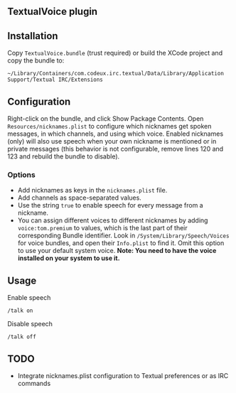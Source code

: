 TextualVoice plugin
-------------------

## Installation

Copy `TextualVoice.bundle` (trust required) or build the XCode project and copy the bundle to:
```
~/Library/Containers/com.codeux.irc.textual/Data/Library/Application Support/Textual IRC/Extensions
```

## Configuration

Right-click on the bundle, and click Show Package Contents. Open `Resources/nicknames.plist` to configure which nicknames get spoken messages, in which channels, and using which voice. Enabled nicknames (only) will also use speech when your own nickname is mentioned or in private messages (this behavior is not configurable, remove lines 120 and 123 and rebuild the bundle to disable).

### Options
* Add nicknames as keys in the `nicknames.plist` file.
* Add channels as space-separated values.
* Use the string `true` to enable speech for every message from a nickname.
* You can assign different voices to different nicknames by adding `voice:tom.premium` to values, which is the last part of their corresponding Bundle identifier. Look in `/System/Library/Speech/Voices` for voice bundles, and open their `Info.plist` to find it. Omit this option to use your default system voice. **Note: You need to have the voice installed on your system to use it.**


## Usage

Enable speech
```
/talk on
```

Disable speech
```
/talk off
```

## TODO

* Integrate nicknames.plist configuration to Textual preferences or as IRC commands
